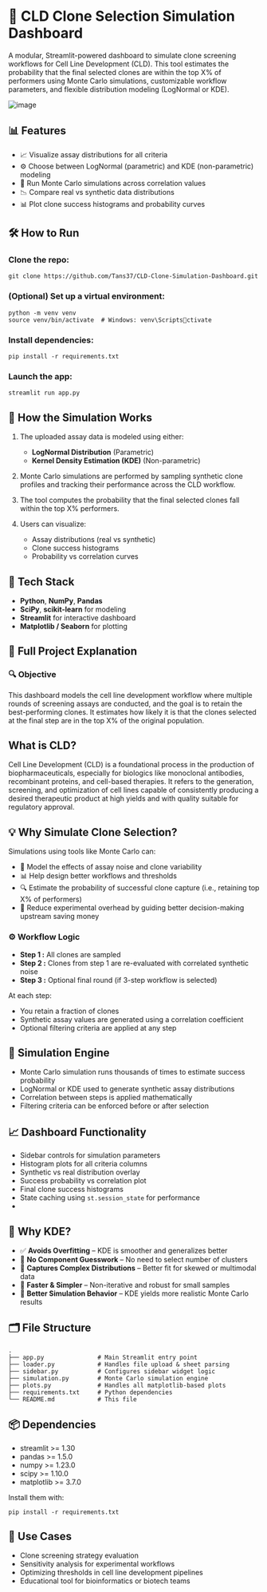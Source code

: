 # 🧬 CLD Clone Selection Simulation Dashboard

A modular, Streamlit-powered dashboard to simulate clone screening workflows for Cell Line Development (CLD). This tool estimates the probability that the final selected clones are within the top X% of performers using Monte Carlo simulations, customizable workflow parameters, and flexible distribution modeling (LogNormal or KDE).

![image](https://github.com/user-attachments/assets/b0858867-74cb-48e2-954f-6fe7b9b87be4)

## 📊 Features

- 📈 Visualize assay distributions for all criteria  
- ⚙️ Choose between LogNormal (parametric) and KDE (non-parametric) modeling  
- 🔁 Run Monte Carlo simulations across correlation values  
- 📉 Compare real vs synthetic data distributions  
- 📊 Plot clone success histograms and probability curves  

## 🛠 How to Run

### Clone the repo:
```
git clone https://github.com/Tans37/CLD-Clone-Simulation-Dashboard.git
```

### (Optional) Set up a virtual environment:
```
python -m venv venv
source venv/bin/activate  # Windows: venv\Scriptsctivate
```

### Install dependencies:
```
pip install -r requirements.txt
```

### Launch the app:
```
streamlit run app.py
```

## 🔬 How the Simulation Works

1. The uploaded assay data is modeled using either:
   - **LogNormal Distribution** (Parametric)
   - **Kernel Density Estimation (KDE)** (Non-parametric)

2. Monte Carlo simulations are performed by sampling synthetic clone profiles and tracking their performance across the CLD workflow.

3. The tool computes the probability that the final selected clones fall within the top X% performers.

4. Users can visualize:
   - Assay distributions (real vs synthetic)
   - Clone success histograms
   - Probability vs correlation curves

## 🧰 Tech Stack

- **Python**, **NumPy**, **Pandas**
- **SciPy**, **scikit-learn** for modeling
- **Streamlit** for interactive dashboard
- **Matplotlib / Seaborn** for plotting


## 🧬 Full Project Explanation

### 🔍 Objective

This dashboard models the cell line development workflow where multiple rounds of screening assays are conducted, and the goal is to retain the best-performing clones. It estimates how likely it is that the clones selected at the final step are in the top X% of the original population.

## What is CLD?

Cell Line Development (CLD) is a foundational process in the production of biopharmaceuticals, especially for biologics like monoclonal antibodies, recombinant proteins, and cell-based therapies. It refers to the generation, screening, and optimization of cell lines capable of consistently producing a desired therapeutic product at high yields and with quality suitable for regulatory approval.

## 💡 Why Simulate Clone Selection?

Simulations using tools like Monte Carlo can:

- 🧠 Model the effects of assay noise and clone variability
- 📊 Help design better workflows and thresholds
- 🔍 Estimate the probability of successful clone capture (i.e., retaining top X% of performers)
- 🚀 Reduce experimental overhead by guiding better decision-making upstream saving money

### ⚙️ Workflow Logic

- **Step 1 :** All clones are sampled  
- **Step 2 :** Clones from step 1 are re-evaluated with correlated synthetic noise  
- **Step 3 :** Optional final round (if 3-step workflow is selected)  

At each step:
- You retain a fraction of clones  
- Synthetic assay values are generated using a correlation coefficient  
- Optional filtering criteria are applied at any step  

## 🧪 Simulation Engine

- Monte Carlo simulation runs thousands of times to estimate success probability  
- LogNormal or KDE used to generate synthetic assay distributions  
- Correlation between steps is applied mathematically  
- Filtering criteria can be enforced before or after selection  

## 📈 Dashboard Functionality

- Sidebar controls for simulation parameters  
- Histogram plots for all criteria columns  
- Synthetic vs real distribution overlay  
- Success probability vs correlation plot  
- Final clone success histograms  
- State caching using `st.session_state` for performance
- 
## 🧠 Why KDE?

- ✅ **Avoids Overfitting** – KDE is smoother and generalizes better  
- 🎯 **No Component Guesswork** – No need to select number of clusters  
- 📐 **Captures Complex Distributions** – Better fit for skewed or multimodal data  
- 🚀 **Faster & Simpler** – Non-iterative and robust for small samples  
- 🔁 **Better Simulation Behavior** – KDE yields more realistic Monte Carlo results  

## 🗂️ File Structure

```
.
├── app.py               # Main Streamlit entry point
├── loader.py            # Handles file upload & sheet parsing
├── sidebar.py           # Configures sidebar widget logic
├── simulation.py        # Monte Carlo simulation engine
├── plots.py             # Handles all matplotlib-based plots
├── requirements.txt     # Python dependencies
└── README.md            # This file
```

## 📦 Dependencies

- streamlit >= 1.30  
- pandas >= 1.5.0  
- numpy >= 1.23.0  
- scipy >= 1.10.0  
- matplotlib >= 3.7.0

Install them with:
```
pip install -r requirements.txt
```

## 📌 Use Cases

- Clone screening strategy evaluation  
- Sensitivity analysis for experimental workflows  
- Optimizing thresholds in cell line development pipelines  
- Educational tool for bioinformatics or biotech teams  
